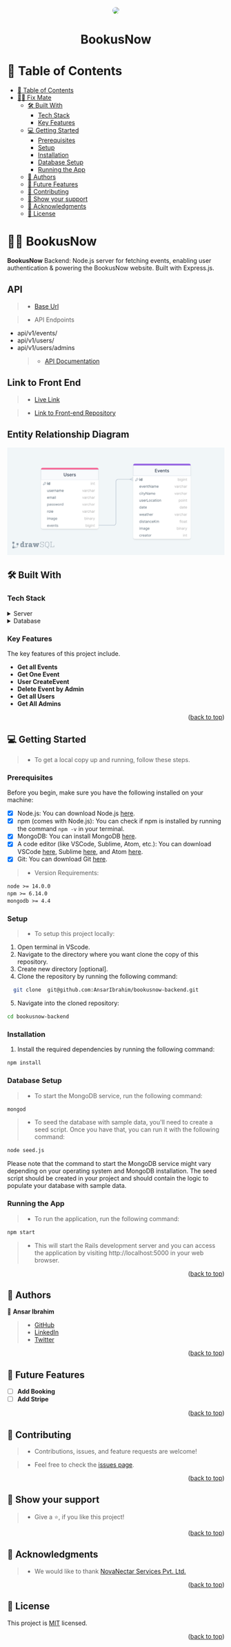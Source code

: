 
<div align="center">
    <img src="https://github.com/AnsarIbrahim/bookusnow-backend/assets/117971223/f0977190-7db5-42ca-99df-82f582b2be6e" width="140" style="border-radius: 50px">
</div>


<a name="readme-top"></a>

<div align="center">
  <h1>BookusNow</h1>
</div>

# 📗 Table of Contents

- [📗 Table of Contents](#-table-of-contents)
- [👨‍💻 Fix Mate ](#-fix-mate-)
  - [🛠 Built With ](#-built-with-)
    - [Tech Stack ](#tech-stack-)
    - [Key Features ](#key-features-)
  - [💻 Getting Started ](#-getting-started-)
    - [Prerequisites](#prerequisites)
    - [Setup](#setup)
    - [Installation](#installation)
    - [Database Setup](#database-setup)
    - [Running the App](#running-the-app)
  - [👥 Authors ](#-authors-)
  - [🔭 Future Features ](#-future-features-)
  - [🤝 Contributing ](#-contributing-)
  - [💖 Show your support ](#-show-your-support-)
  - [🙏 Acknowledgments ](#-acknowledgments-)
  - [📝 License ](#-license-)

# 👨‍💻 BookusNow <a name="about-project"></a>

**BookusNow** Backend: Node.js server for fetching events, enabling user authentication &amp; powering the BookusNow website. Built with Express.js.

## API

> - [Base Url]()

> - API Endpoints

- api/v1/events/
- api/v1/users/
- api/v1/users/admins
  > - [API Documentation](https://documenter.getpostman.com/view/27096897/2sA3JDhRAn#intro)

## Link to Front End

> - [Live Link](https://bookusnow-db016831f8aa.herokuapp.com/)

> - [Link to Front-end Repository](https://github.com/AnsarIbrahim/bookusnow-frontend)

## Entity Relationship Diagram

![BookUsNow_erd_digram](./uploads/images/BookusNow-Diagram.png)

## 🛠 Built With <a name="built-with"></a>

### Tech Stack <a name="tech-stack"></a>

<details>
  <summary>Server</summary>
  <ul>
    <li><a href="https://nodejs.org/en/download/">NodeJs</a></li>
    <li><a href="https://expressjs.com/">ExpressJs</a></li>
  </ul>
</details>

<details>
  <summary>Database</summary>
  <ul>
    <li><a href="https://www.mongodb.com/">MongoDB</a></li>
  </ul>
</details>

### Key Features <a name="key-features"></a>

The key features of this project include.

- **Get all Events**
- **Get One Event**
- **User CreateEvent**
- **Delete Event by Admin**
- **Get all Users**
- **Get All Admins**

<p align="right">(<a href="#readme-top">back to top</a>)</p>

## 💻 Getting Started <a name="getting-started"></a>

> - To get a local copy up and running, follow these steps.

### Prerequisites

Before you begin, make sure you have the following installed on your machine:

- [x] Node.js: You can download Node.js [here](https://nodejs.org/en/download/).
- [x] npm (comes with Node.js): You can check if npm is installed by running the command `npm -v` in your terminal.
- [x] MongoDB: You can install MongoDB [here](https://www.mongodb.com/try/download/community).
- [x] A code editor (like VSCode, Sublime, Atom, etc.): You can download VSCode [here](https://code.visualstudio.com/download), Sublime [here](https://www.sublimetext.com/3), and Atom [here](https://atom.io/).
- [x] Git: You can download Git [here](https://git-scm.com/downloads).

> - Version Requirements:

```markdown
node >= 14.0.0
npm >= 6.14.0
mongodb >= 4.4
```

### Setup

> - To setup this project locally:

1. Open terminal in VScode.
2. Navigate to the directory where you want clone the copy of this repository.
3. Create new directory [optional].
4. Clone the repository by running the following command:

```sh
  git clone  git@github.com:AnsarIbrahim/bookusnow-backend.git
```

5. Navigate into the cloned repository:

```sh
cd bookusnow-backend

```

### Installation

1. Install the required dependencies by running the following command:

```sh
npm install
```

### Database Setup

> - To start the MongoDB service, run the following command:

```sh
mongod
```

> - To seed the database with sample data, you'll need to create a seed script. Once you have that, you can run it with the following command:

```sh
node seed.js
```

Please note that the command to start the MongoDB service might vary depending on your operating system and MongoDB installation. The seed script should be created in your project and should contain the logic to populate your database with sample data.

### Running the App

> - To run the application, run the following command:

```sh
npm start
```

> - This will start the Rails development server and you can access the application by visiting http://localhost:5000 in your web browser.

<p align="right">(<a href="#readme-top">back to top</a>)</p>

## 👥 Authors <a name="authors"></a>

👤 **Ansar Ibrahim**

> - [GitHub](https://github.com/AnsarIbrahim)
> - [LinkedIn](https://linkedin.com/in/ansar-ibrahim/)
> - [Twitter](https://twitter.com/ansaradheeb)

<p align="right">(<a href="#readme-top">back to top</a>)</p>

## 🔭 Future Features <a name="future-features"></a>

- [ ] **Add Booking**
- [ ] **Add Stripe**

<p align="right">(<a href="#readme-top">back to top</a>)</p>

## 🤝 Contributing <a name="contributing"></a>

> - Contributions, issues, and feature requests are welcome!

> - Feel free to check the [issues page](../../issues/).

<p align="right">(<a href="#readme-top">back to top</a>)</p>

## 💖 Show your support <a name="support"></a>

> - Give a ⭐️, if you like this project!

<p align="right">(<a href="#readme-top">back to top</a>)</p>

## 🙏 Acknowledgments <a name="acknowledgements"></a>

> - We would like to thank [NovaNectar Services Pvt. Ltd.](https://www.novanectar.co.in/)

<p align="right">(<a href="#readme-top">back to top</a>)</p>

## 📝 License <a name="license"></a>

This project is [MIT](./LICENSE) licensed.

<p align="right">(<a href="#readme-top">back to top</a>)</p>
